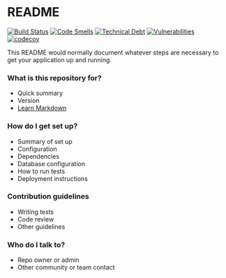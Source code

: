 # README #

[![Build Status](https://travis-ci.org/se2team3/office-queue.svg?branch=master)](https://travis-ci.org/se2team3/office-queue)
[![Code Smells](https://sonarcloud.io/api/project_badges/measure?project=se2team3_office-queue&metric=code_smells)](https://sonarcloud.io/dashboard?id=se2team3_office-queue)
[![Technical Debt](https://sonarcloud.io/api/project_badges/measure?project=se2team3_office-queue&metric=sqale_index)](https://sonarcloud.io/dashboard?id=se2team3_office-queue)
[![Vulnerabilities](https://sonarcloud.io/api/project_badges/measure?project=se2team3_office-queue&metric=vulnerabilities)](https://sonarcloud.io/dashboard?id=se2team3_office-queue)
[![codecov](https://codecov.io/gh/se2team3/office-queue/branch/master/graph/badge.svg?token=MAVH9XIPEA)](https://codecov.io/gh/se2team3/office-queue)

This README would normally document whatever steps are necessary to get your application up and running.

### What is this repository for? ###

* Quick summary
* Version
* [Learn Markdown](https://bitbucket.org/tutorials/markdowndemo)

### How do I get set up? ###

* Summary of set up
* Configuration
* Dependencies
* Database configuration
* How to run tests
* Deployment instructions

### Contribution guidelines ###

* Writing tests
* Code review
* Other guidelines

### Who do I talk to? ###

* Repo owner or admin
* Other community or team contact
